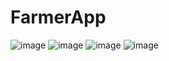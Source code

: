 # FarmerApp
![image](https://user-images.githubusercontent.com/72441583/220189228-3dcbe1d7-eca8-4bb8-a388-31fa2e1b23d9.png) ![image](https://user-images.githubusercontent.com/72441583/220189257-cd69e904-0923-485e-b2f1-23f98a5669ab.png)
![image](https://user-images.githubusercontent.com/72441583/220189358-e505ea0b-a910-4008-9fdc-3cb501c42b41.png)
![image](https://user-images.githubusercontent.com/72441583/220189395-88a81a66-39a7-4c42-ad61-aa5922f1cb45.png)



